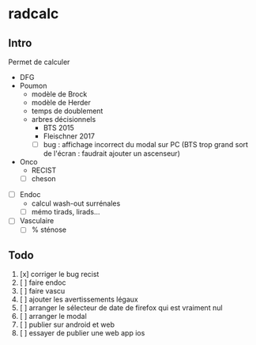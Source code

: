 ﻿# radcalc

## Intro

Permet de calculer
* DFG
* Poumon
    * modèle de Brock
    * modèle de Herder
    * temps de doublement
    * arbres décisionnels
        * BTS 2015
        * Fleischner 2017
        * [ ] bug : affichage incorrect du modal sur PC (BTS trop grand sort de l'écran : faudrait ajouter un ascenseur)
* Onco
    * RECIST
    * [ ] cheson
* [ ] Endoc
    * calcul wash-out surrénales
    * [ ] mémo tirads, lirads...
* [ ] Vasculaire
    * [ ] % sténose

## Todo
1. [x] corriger le bug recist
1. [ ] faire endoc
1. [ ] faire vascu
1. [ ] ajouter les avertissements légaux
1. [ ] arranger le sélecteur de date de firefox qui est vraiment nul
1. [ ] arranger le modal
1. [ ] publier sur android et web
1. [ ] essayer de publier une web app ios
